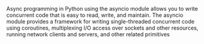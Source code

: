 Async programming in Python using the asyncio module allows you to write concurrent code that is easy to read, write, and maintain. The asyncio module provides a framework for writing single-threaded concurrent code using coroutines, multiplexing I/O access over sockets and other resources, running network clients and servers, and other related primitives
